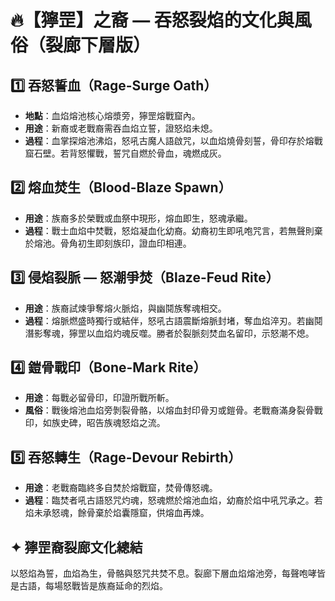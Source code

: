 
# 🔥【獰罡】之裔 — 吞怒裂焰的文化與風俗（裂廊下層版）

## 1️⃣ 吞怒誓血（Rage-Surge Oath）
- **地點**：血焰熔池核心熔漿旁，獰罡熔戰窟內。
- **用途**：新裔或老戰裔需吞血焰立誓，證怒焰未熄。
- **過程**：血掌探熔池沸焰，怒吼古魔人語啟咒，以血焰燒骨刻誓，骨印存於熔戰窟石壁。若背怒懼戰，誓咒自燃於骨血，魂燃成灰。

## 2️⃣ 熔血焚生（Blood-Blaze Spawn）
- **用途**：族裔多於榮戰或血祭中現形，熔血即生，怒魂承繼。
- **過程**：戰士血焰中焚戰，怒焰凝血化幼裔。幼裔初生即吼咆咒言，若無聲則棄於熔池。骨角初生即刻族印，證血印相連。

## 3️⃣ 侵焰裂脈 — 怒潮爭焚（Blaze-Feud Rite）
- **用途**：族裔試煉爭奪熔火脈焰，與幽鬩族奪魂相交。
- **過程**：熔脈燃盛時獨行或結伴，怒吼古語震斷熔脈封堵，奪血焰淬刃。若幽鬩潛影奪魂，獰罡以血焰灼魂反噬。勝者於裂脈刻焚血名留印，示怒潮不熄。

## 4️⃣ 鎧骨戰印（Bone-Mark Rite）
- **用途**：每戰必留骨印，印證所戰所斬。
- **風俗**：戰後熔池血焰旁剝裂骨骼，以熔血封印骨刃或鎧骨。老戰裔滿身裂骨戰印，如族史碑，昭告族魂怒焰之流。

## 5️⃣ 吞怒轉生（Rage-Devour Rebirth）
- **用途**：老戰裔臨終多自焚於熔戰窟，焚骨傳怒魂。
- **過程**：臨焚者吼古語怒咒灼魂，怒魂燃於熔池血焰，幼裔於焰中吼咒承之。若焰未承怒魂，餘骨棄於焰囊隱窟，供熔血再煉。

## ✦ 獰罡裔裂廊文化總結
以怒焰為誓，血焰為生，骨骼與怒咒共焚不息。裂廊下層血焰熔池旁，每聲咆哮皆是古語，每場怒戰皆是族裔延命的烈焰。
